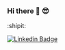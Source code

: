 ### Hi there 👋 :sunglasses: 
:shipit:
<!--
**JorgeFilipe/jorgefilipe** is a ✨ _special_ ✨ repository because its `README.md` (this file) appears on your GitHub profile.

Here are some ideas to get you started:

- 🔭 I’m currently working on ...
- 🌱 I’m currently learning ...
- 👯 I’m looking to collaborate on ...
- 🤔 I’m looking for help with ...
- 💬 Ask me about ...
- 📫 How to reach me: ...
- 😄 Pronouns: ...
- ⚡ Fun fact: ...
-->

[![Linkedin Badge](https://img.shields.io/badge/-LinkedIn-blue?style=flat-square&logo=Linkedin&logoColor=white&link=https://www.linkedin.com/in/Jorge-Filipe-Silva)](https://www.linkedin.com/in/Jorge-Filipe-Silva)

